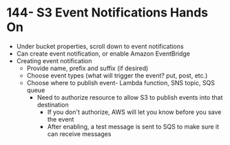 # 144- S3 Event Notifications Hands On
- Under bucket properties, scroll down to event notifications
- Can create event notification, or enable Amazon EventBridge
- Creating event notification
	- Provide name, prefix and suffix (if desired)
	- Choose event types (what will trigger the event? put, post, etc.)
	- Choose where to publish event- Lambda function, SNS topic, SQS queue
		- Need to authorize resource to allow S3 to publish events into that destination
			- If you don't authorize, AWS will let you know before you save the event
			- After enabling, a test message is sent to SQS to make sure it can receive messages
